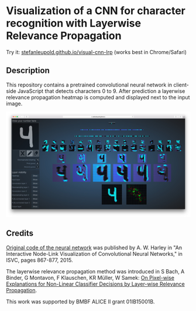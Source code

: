 # Visualization of a CNN for character recognition with Layerwise Relevance Propagation

Try it: [stefanleupold.github.io/visual-cnn-lrp](https://stefanleupold.github.io/visual-cnn-lrp/) (works best in Chrome/Safari)

## Description
This repository contains a pretrained convolutional neural network in client-side JavaScript that detects characters 0 to 9. After prediction a layerwise relevance propagation heatmap is computed and displayed next to the input image. 

![alt text](https://github.com/StefanLeupold/visual-cnn-lrp/raw/master/Screenshot.jpg "")

## Credits
[Original code of the neural network](http://scs.ryerson.ca/~aharley/vis/) was published by A. W. Harley in "An Interactive Node-Link Visualization of Convolutional Neural Networks," in ISVC, pages 867-877, 2015.

The layerwise relevance propagation method was introduced in S Bach, A Binder, G Montavon, F Klauschen, KR Müller, W Samek: [On Pixel-wise Explanations for Non-Linear Classifier Decisions by Layer-wise Relevance Propagation](http://journals.plos.org/plosone/article?id=10.1371/journal.pone.0130140).

This work was supported by BMBF ALICE II grant 01IB15001B.
